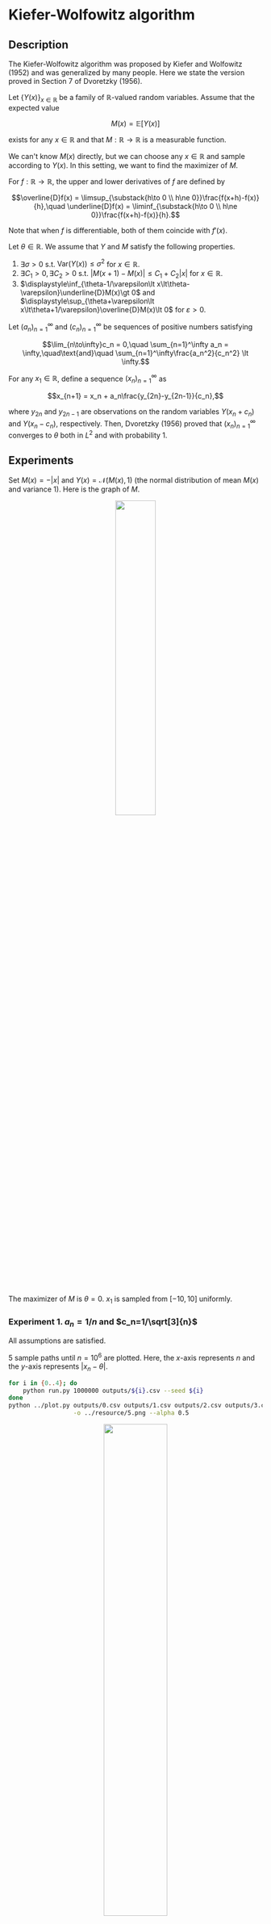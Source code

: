 # Kiefer-Wolfowitz algorithm

## Description
The Kiefer-Wolfowitz algorithm was proposed by Kiefer and Wolfowitz (1952) and was generalized by many people. Here we state the version proved in Section 7 of Dvoretzky (1956).

Let $\lbrace Y(x)\rbrace_{x\in\mathbb{R}}$ be a family of $\mathbb{R}$-valued random variables.
Assume that the expected value

```math
M(x) = \mathbb{E}\lbrack Y(x)\rbrack
```

exists for any $x\in\mathbb{R}$ and that $M:\mathbb{R}\to\mathbb{R}$ is a measurable function.

We can't know $M(x)$ directly, but we can choose any $x\in\mathbb{R}$ and sample according to $Y(x)$.
In this setting, we want to find the maximizer of $M$.

For $f:\mathbb{R}\to\mathbb{R}$, the upper and lower derivatives of $f$ are defined by

```math
\overline{D}f(x) = \limsup_{\substack{h\to 0 \\ h\ne 0}}\frac{f(x+h)-f(x)}{h},\quad
\underline{D}f(x) = \liminf_{\substack{h\to 0 \\ h\ne 0}}\frac{f(x+h)-f(x)}{h}.
```

Note that when $f$ is differentiable, both of them coincide with $f'(x)$.

Let $\theta\in\mathbb{R}$. We assume that $Y$ and $M$ satisfy the following properties.
1. $\exists\sigma\gt 0$ s.t. $\mathrm{Var}(Y(x))\le\sigma^2$ for $x\in\mathbb{R}$.
1. $\exists C_1\gt 0,\exists C_2\gt 0$ s.t. $|M(x+1)-M(x)|\le C_1+C_2|x|$ for $x\in\mathbb{R}$.
1. $\displaystyle\inf_{\theta-1/\varepsilon\lt x\lt\theta-\varepsilon}\underline{D}M(x)\gt 0$ and $\displaystyle\sup_{\theta+\varepsilon\lt x\lt\theta+1/\varepsilon}\overline{D}M(x)\lt 0$ for $\varepsilon>0$.

Let $(a_n)_{n=1}^\infty$ and $(c_n) _ {n=1}^\infty$ be sequences of positive numbers satisfying

```math
\lim_{n\to\infty}c_n = 0,\quad
\sum_{n=1}^\infty a_n = \infty,\quad\text{and}\quad
\sum_{n=1}^\infty\frac{a_n^2}{c_n^2} \lt \infty.
```

For any $x_1\in\mathbb{R}$, define a sequence $(x_n)_{n=1}^\infty$ as

```math
x_{n+1} = x_n + a_n\frac{y_{2n}-y_{2n-1}}{c_n},
```

where $y_{2n}$ and $y_{2n-1}$ are observations on the random variables $Y(x_n+c_n)$ and $Y(x_n-c_n)$, respectively.
Then, Dvoretzky (1956) proved that $(x_n)_{n=1}^\infty$ converges to $\theta$ both in $L^2$ and with probability $1$.

## Experiments
Set $M(x)=-|x|$ and $Y(x)=\mathcal{N}(M(x),1)$ (the normal distribution of mean $M(x)$ and variance $1$). Here is the graph of $M$.
<div align="center">
    <img src="../resource/M3.png" width="40%">
</div>

The maximizer of $M$ is $\theta=0$. $x_1$ is sampled from $[-10,10]$ uniformly.

### Experiment 1. $a_n=1/n$ and $c_n=1/\sqrt[3]{n}$
All assumptions are satisfied.

$5$ sample paths until $n=10^6$ are plotted. Here, the $x$-axis represents $n$ and the $y$-axis represents $|x_n-\theta|$.
```bash
for i in {0..4}; do
    python run.py 1000000 outputs/${i}.csv --seed ${i}
done
python ../plot.py outputs/0.csv outputs/1.csv outputs/2.csv outputs/3.csv outputs/4.csv \
                  -o ../resource/5.png --alpha 0.5
```
<div align="center">
    <img src="../resource/5.png" width="50%">
</div>

Looks good.
All sample paths appear to converge to $\theta$.
The speed of convergence is not so fast though.

### Experiment 2. $a_n=1/n$ and $c_n=0.01$
One of the assumption $\displaystyle\lim_{n\to\infty}c_n = 0$ does not hold.

```bash
for i in {0..4}; do
    python run.py 1000000 outputs/${i}.csv --step-coef-c 0.01 --step-power-c 0.0 --seed ${i}
done
python ../plot.py outputs/0.csv outputs/1.csv outputs/2.csv outputs/3.csv outputs/4.csv \
                  -o ../resource/6.png --alpha 1.0
```
<div align="center">
    <img src="../resource/6.png" width="50%">
</div>

Some sample paths converged somewhere different from $\theta$.

### Experiment 3. $a_n=1/n^{1.5}$ and $c_n=1/n^{0.5}$
One of the assumption $\displaystyle\sum_{n=1}^\infty a_n=\infty$ does not hold.

```bash
for i in {0..4}; do
    python run.py 1000000 outputs/${i}.csv --step-power-a 1.5 --step-power-c 0.5 --seed ${i}
done
python ../plot.py outputs/0.csv outputs/1.csv outputs/2.csv outputs/3.csv outputs/4.csv \
                  -o ../resource/7.png --alpha 1.0
```
<div align="center">
    <img src="../resource/7.png" width="50%">
</div>

Some sample paths converged somewhere too early. They could not reach to $\theta$.

### Experiment 4. $a_n=1/n$ and $c_n=1/n^{0.5}$
One of the assumption $\displaystyle\sum_{n=1}^\infty\frac{a_n^2}{c_n^2}\lt\infty$ does not hold.

```bash
for i in {0..4}; do
    python run.py 1000000 outputs/${i}.csv --step-power-c 0.5 --seed ${i}
done
python ../plot.py outputs/0.csv outputs/1.csv outputs/2.csv outputs/3.csv outputs/4.csv \
                  -o ../resource/8.png --alpha 0.5
```
<div align="center">
    <img src="../resource/8.png" width="50%">
</div>

Each sample path appear not to converge. The variance of $x_n$ is very large.

### Experiment 5. $M(x)=-x^2$, $a_n=1/n$, and $c_n=1/\sqrt[3]{n}$
All assumptions are satisfied.

```bash
sed -i '' 's/-np.abs(x)/-x\*\*2/g' run.py
for i in {0..4}; do
    python run.py 1000000 outputs/${i}.csv --seed ${i}
done
sed -i '' 's/-x\*\*2/-np.abs(x)/g' run.py
python ../plot.py outputs/0.csv outputs/1.csv outputs/2.csv outputs/3.csv outputs/4.csv \
                  -o ../resource/9.png --alpha 0.5
```
<div align="center">
    <img src="../resource/9.png" width="50%">
</div>

Looks good.

### Experiment 5. $M(x)=-|x|^3$, $a_n=1/n$, and $c_n=1/\sqrt[3]{n}$
Assumption 2 does not hold.

```bash
sed -i '' 's/-np.abs(x)/-np.abs(x)\*\*3/g' run.py
for i in {0..4}; do
    python run.py 10000 outputs/${i}.csv --seed ${i}
done
sed -i '' 's/-np.abs(x)\*\*3/-np.abs(x)/g' run.py
python ../plot.py outputs/0.csv outputs/1.csv outputs/2.csv outputs/3.csv outputs/4.csv \
                  -o ../resource/10.png --alpha 1.0
```
<div align="center">
    <img src="../resource/10.png" width="50%">
</div>

All sample paths diverged.
Constant $x_n$ values after some moment are caused by catastrophic cancellations. Actually, $y_{2n} = y_{2n-1}$ occured in the sense of double precision.

### Experiment 6. $M(x)=-|x|+2\cos x$, $a_n=1/n$, and $c_n=1/\sqrt[3]{n}$
Assumption 3 does not hold.
In fact, $M(x)$ has local maximums as shown in the following graph.
<div align="center">
    <img src="../resource/M4.png" width="40%">
</div>

```bash
sed -i '' 's/-np.abs(x)/-np.abs(x) + 2.0 \* np.cos(x)/g' run.py
for i in {0..4}; do
    python run.py 1000000 outputs/${i}.csv --seed ${i}
done
sed -i '' 's/-np.abs(x) + 2.0 \* np.cos(x)/-np.abs(x)/g' run.py
python ../plot.py outputs/0.csv outputs/1.csv outputs/2.csv outputs/3.csv outputs/4.csv \
                  -o ../resource/11.png --alpha 0.5
```
<div align="center">
    <img src="../resource/11.png" width="50%">
</div>

Some sample paths converged to one of the other local maximizers $\pm 11\pi/6$ of $M$.
